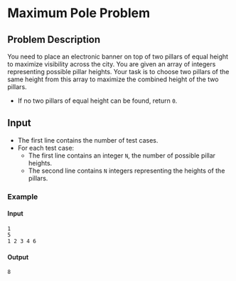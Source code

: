 # Maximum Pole Problem

## Problem Description

You need to place an electronic banner on top of two pillars of equal height to maximize visibility across the city. You are given an array of integers representing possible pillar heights. Your task is to choose two pillars of the same height from this array to maximize the combined height of the two pillars.

-   If no two pillars of equal height can be found, return `0`.

## Input

-   The first line contains the number of test cases.
-   For each test case:
    -   The first line contains an integer `N`, the number of possible pillar heights.
    -   The second line contains `N` integers representing the heights of the pillars.

### Example

#### Input

```
1
5
1 2 3 4 6
```

#### Output

```
8
```
